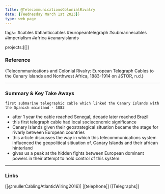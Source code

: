 ```yaml
---
Title: @TelecommunicationsColonialRivalry
date: {{Wednesday March 1st 2023}}
type: web page 
---
```


tags:: #cables #atlanticcables #europeantelegraph #submarinecables #imperialism #africa #canaryislands

projects:[[]]

### Reference 

(Telecommunications and Colonial Rivalry: European Telegraph Cables to the Canary Islands and Northwest Africa, 1883-1914 on JSTOR, n.d.)


---

### Summary & Key Take Aways
	first submarine telegraphic cable which linked the Canary Islands with the Spanish mainland - 1883

- after 1 year the cable reached Senegal, decade later reached Brazil
- this first telegraph cable had local socieconomic significance 
- Canary Islands given their geostrategical situation became the stage for rivarly between European countries 
- this article discusses the way in which this telecommunications system influenced the geopolitical sitiuation of, Canary Islands and their african hinterland 
- gives us a peak at the hidden fights between European dominant powers in their attempt to hold control of this system 

--- 

### Links
[[@mullerCablingAtlanticWiring2016]]
[[telephone]]
[[Telegraphs]]